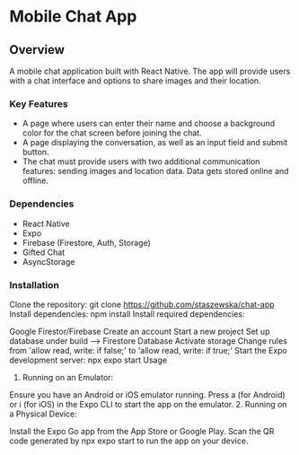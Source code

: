 # Mobile Chat App

## Overview

A mobile chat application built with React Native. The app will provide users with a chat interface and options to share images and their location.

### Key Features

- A page where users can enter their name and choose a background color for the chat screen before joining the chat.
- A page displaying the conversation, as well as an input field and submit button.
- The chat must provide users with two additional communication features: sending images and location data.
  Data gets stored online and offline.

### Dependencies

- React Native
- Expo
- Firebase (Firestore, Auth, Storage)
- Gifted Chat
- AsyncStorage

### Installation

Clone the repository: git clone https://github.com/staszewska/chat-app
Install dependencies: npm install
Install required dependencies:

Google Firestor/Firebase
Create an account
Start a new project
Set up database under build --> Firestore Database
Activate storage
Change rules from 'allow read, write: if false;' to 'allow read, write: if true;'
Start the Expo development server: npx expo start
Usage

1. Running on an Emulator:

Ensure you have an Android or iOS emulator running.
Press a (for Android) or i (for iOS) in the Expo CLI to start the app on the emulator. 2. Running on a Physical Device:

Install the Expo Go app from the App Store or Google Play.
Scan the QR code generated by npx expo start to run the app on your device.
